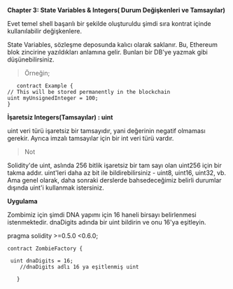**Chapter 3: State Variables & Integers( Durum Değişkenleri ve Tamsayılar)**

Evet temel shell başarılı bir şekilde oluşturuldu şimdi sıra kontrat içinde kullanılabilir değişkenlere.

State Variables, sözleşme deposunda kalıcı olarak saklanır. Bu, Ethereum blok zincirine yazıldıkları anlamına gelir. Bunları bir DB'ye yazmak gibi düşünebilirsiniz.
>Örneğin;
        
       contract Example {
    // This will be stored permanently in the blockchain
    uint myUnsignedInteger = 100;
    }
     

**İşaretsiz Integers(Tamsayılar) : uint**

uint veri türü işaretsiz bir tamsayıdır, yani değerinin negatif olmaması gerekir. Ayrıca imzalı tamsayılar için bir int veri türü vardır.

>Not

Solidity'de uint, aslında 256 bitlik işaretsiz bir tam sayı olan uint256 için bir takma addır. uint'leri daha az bit ile bildirebilirsiniz - uint8, uint16, uint32, vb. Ama genel olarak, daha sonraki derslerde bahsedeceğimiz belirli durumlar dışında uint'i kullanmak istersiniz.

**Uygulama**

Zombimiz için şimdi DNA yapımı için 16 haneli birsayı belirlenmesi istenmektedir.
	dnaDigits adında bir uint bildirin ve onu 16'ya eşitleyin.


pragma solidity >=0.5.0 <0.6.0;

    contract ZombieFactory {

     uint dnaDigits = 16;
	    //dnaDigits adlı 16 ya eşitlenmiş uint
	
	   }
